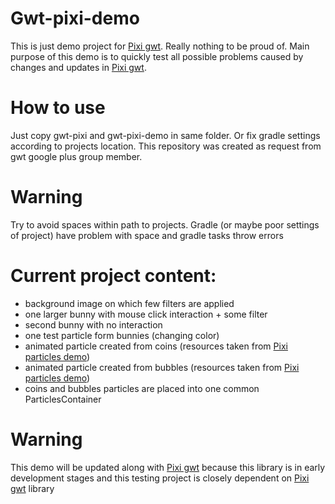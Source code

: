 # Gwt-pixi-demo
This is just demo project for [Pixi gwt](https://github.com/klaun76/gwt-pixi). Really nothing to be proud of. Main purpose of this demo is to quickly test all possible problems caused by changes and updates in [Pixi gwt](https://github.com/klaun76/gwt-pixi).
# How to use
Just copy gwt-pixi and gwt-pixi-demo in same folder. Or fix gradle settings according to projects location. This repository was created as request from gwt google plus group member.
# Warning
Try to avoid spaces within path to projects. Gradle (or maybe poor settings of project) have problem with space and gradle tasks throw errors
# Current project content:
* background image on which few filters are applied
* one larger bunny with mouse click interaction + some filter
* second bunny with no interaction
* one test particle form bunnies (changing color)
* animated particle created from coins (resources taken from [Pixi particles demo](https://github.com/pixijs/pixi-particles))
* animated particle created from bubbles (resources taken from [Pixi particles demo](https://github.com/pixijs/pixi-particles))
* coins and bubbles particles are placed into one common ParticlesContainer
# Warning
This demo will be updated along with [Pixi gwt](https://github.com/klaun76/gwt-pixi) because this library is in early development stages and this testing project is closely dependent on [Pixi gwt](https://github.com/klaun76/gwt-pixi) library
